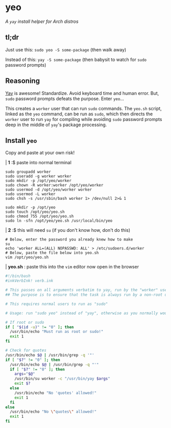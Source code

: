 # yeo
*A `yay` install helper for Arch distros*

## tl;dr

Just use this: `sudo yeo -S some-package` (then walk away)

Instead of this: `yay -S some-package` (then babysit to watch for `sudo` password prompts)

## Reasoning

[Yay](https://github.com/Jguer/yay) is awesome! Standardize. Avoid keyboard time and human error. But, `sudo` password prompts defeats the purpose. Enter `yeo`...

This creates a `worker` user that can run `sudo` commands. The `yeo.sh` script, linked as the `yeo` command, can be run as `sudo`, which then directs the `worker` user to run `yay` for compiling while avoiding `sudo` password prompts deep in the middle of `yay`'s package processing.

## Install `yeo`

Copy and paste at your own risk!

| **1** :$ paste into normal terminal

```
sudo groupadd worker
sudo useradd -g worker worker
sudo mkdir -p /opt/yeo/worker
sudo chown -R worker:worker /opt/yeo/worker
sudo usermod -d /opt/yeo/worker worker
sudo usermod -L worker
sudo chsh -s /usr/sbin/bash worker 1> /dev/null 2>& 1

sudo mkdir -p /opt/yeo
sudo touch /opt/yeo/yeo.sh
sudo chmod 755 /opt/yeo/yeo.sh
sudo ln -sfn /opt/yeo/yeo.sh /usr/local/bin/yeo
```

| **2** :$ this will need `su` (if you don't know how, don't do this)

```
# Below, enter the password you already knew how to make
su
echo 'worker ALL=(ALL) NOPASSWD: ALL' > /etc/sudoers.d/worker
# Below, paste the file below into yeo.sh
vim /opt/yeo/yeo.sh
```

| **yeo.sh** : paste this into the `vim` editor now open in the browser

```bash
#!/bin/bash
#inkVerbInk! verb.ink

# This passes on all arguments verbatim to yay, run by the "worker" user
## The purpose is to ensure that the task is always run by a non-root user, but doesn't prompt for passwords

# This requires normal users to run as "sudo"

# Usage: run "sudo yeo" instead of "yay", otherwise as you normally would

# If root or sudo
if [ "$(id -u)" != "0" ]; then
  /usr/bin/echo "Must run as root or sudo!"
  exit 1
fi

# Check for quotes
/usr/bin/echo $@ | /usr/bin/grep -q '"'
if [ "$?" != "0" ]; then
  /usr/bin/echo $@ | /usr/bin/grep -q "'"
  if [ "$?" != "0" ]; then
    args="$@"
    /usr/bin/su worker -c "/usr/bin/yay $args"
    exit $?
  else
    /usr/bin/echo "No 'quotes' allowed!"
    exit 1
  fi
else
  /usr/bin/echo "No \"quotes\" allowed!"
  exit 1
fi
```
